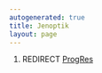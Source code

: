 ```yaml
---
autogenerated: true
title: Jenoptik
layout: page
---
```


1.  REDIRECT [ProgRes](ProgRes "wikilink")
